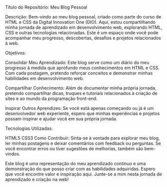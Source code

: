 Título do Repositório: Meu Blog Pessoal

Descrição:
Bem-vindo ao meu blog pessoal, criado como parte do curso de HTML e CSS da Digital Innovation One (DIO). Aqui, estou compartilhando minha jornada de aprendizado em desenvolvimento web, explorando HTML, CSS e outras tecnologias relacionadas. Este é um espaço onde você pode acompanhar meu progresso, descobertas, desafios e projetos relacionados à web.

Objetivos:

Consolidar Meu Aprendizado: Este blog serve como um diário do meu progresso à medida que aprofundo meus conhecimentos em HTML e CSS. Com cada postagem, pretendo reforçar conceitos e demonstrar minhas habilidades em desenvolvimento web.

Compartilhar Conhecimento: Além de documentar minha própria jornada, pretendo compartilhar dicas, truques e tutoriais relacionados à criação de sites e ao mundo da programação front-end.

Inspirar Outros Aprendizes: Se você está apenas começando ou já é um desenvolvedor web experiente, espero que minhas experiências e projetos possam inspirar e ajudar você em sua própria jornada.

Tecnologias Utilizadas:

HTML5
CSS3
Como Contribuir:
Sinta-se à vontade para explorar meu blog, ler minhas postagens e deixar comentários com feedback ou perguntas. Se você encontrar erros ou tiver sugestões de melhorias, também são bem-vindos.

Este blog é uma representação do meu aprendizado contínuo e uma demonstração do que posso criar com as habilidades adquiridas. Espero que você encontre valor e inspiração aqui. Junte-se a mim nesta jornada de aprendizado e criação na web!
